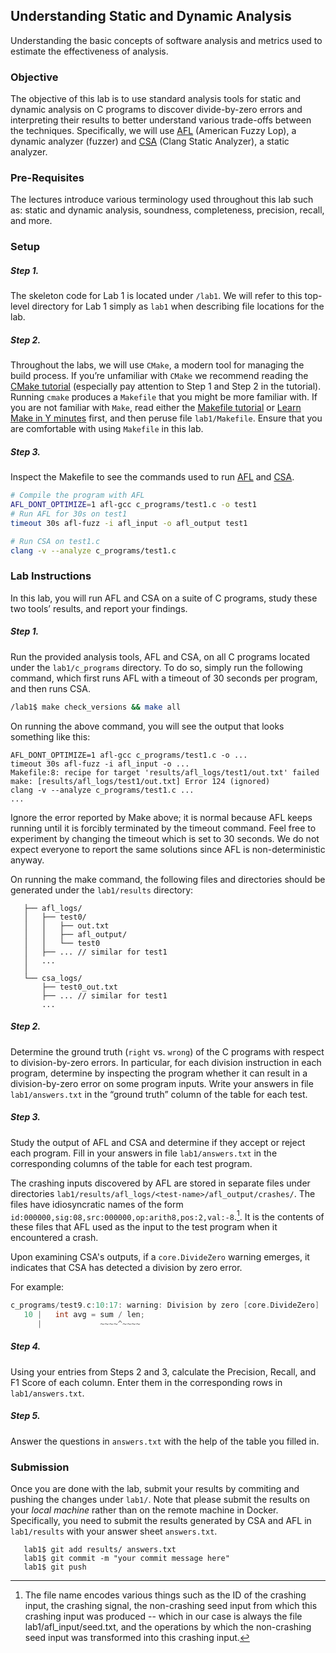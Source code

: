 ## Understanding Static and Dynamic Analysis

Understanding the basic concepts of software analysis and metrics used to estimate the effectiveness of analysis.

### Objective

The objective of this lab is to use standard analysis tools for static and
dynamic analysis on C programs to discover divide-by-zero errors and interpreting
their results to better understand various trade-offs between the techniques.
Specifically, we will use <a href="https://github.com/google/AFL">AFL</a> (American Fuzzy Lop), a dynamic analyzer (fuzzer) and <a href="https://clang-analyzer.llvm.org/">CSA</a> (Clang Static Analyzer), a static analyzer.

### Pre-Requisites

The lectures introduce various terminology used throughout this lab such as:
static and dynamic analysis, soundness, completeness, precision, recall, and more.

### Setup

##### Step 1.
The skeleton code for Lab 1 is located under `/lab1`.
We will refer to this top-level directory for Lab 1 simply as `lab1`
when describing file locations for the lab.


##### Step 2.
Throughout the labs, we will use `CMake`, a modern tool for
managing the build process.
If you’re unfamiliar with `CMake` we recommend reading the
[CMake tutorial][cmake-tutorial]
(especially pay attention to Step 1 and Step 2 in the tutorial).
Running `cmake` produces a `Makefile` that you might be more familiar with.
If you are not familiar with `Make`, read either the
[Makefile tutorial][makefile-tutorial]
or [Learn Make in Y minutes][learn-make-in-y-minutes] first,
and then peruse file `lab1/Makefile`.
Ensure that you are comfortable with using `Makefile` in this lab.

##### Step 3.

Inspect the Makefile to see the commands used to run <a href="https://github.com/google/AFL">AFL</a> and <a href="https://clang-analyzer.llvm.org/">CSA</a>.

```sh
# Compile the program with AFL
AFL_DONT_OPTIMIZE=1 afl-gcc c_programs/test1.c -o test1
# Run AFL for 30s on test1
timeout 30s afl-fuzz -i afl_input -o afl_output test1

# Run CSA on test1.c
clang -v --analyze c_programs/test1.c
```

### Lab Instructions

In this lab, you will run AFL and CSA on a suite of C programs,
study these two tools’ results, and report your findings.

##### Step 1.

Run the provided analysis tools, AFL and CSA, on all C programs
located under the `lab1/c_programs` directory.
To do so, simply run the following command,
which first runs AFL with a timeout of 30 seconds per program,
and then runs CSA.

```sh
/lab1$ make check_versions && make all
```

On running the above command, you will see the output that looks
something like this:

```
AFL_DONT_OPTIMIZE=1 afl-gcc c_programs/test1.c -o ...
timeout 30s afl-fuzz -i afl_input -o ...
Makefile:8: recipe for target 'results/afl_logs/test1/out.txt' failed
make: [results/afl_logs/test1/out.txt] Error 124 (ignored)
clang -v --analyze c_programs/test1.c ...
...
```

Ignore the error reported by Make above; it is normal because
AFL keeps running until it is forcibly terminated by the timeout command.
Feel free to experiment by changing the timeout which is set to 30 seconds.
We do not expect everyone to report the same solutions since
AFL is non-deterministic anyway.

On running the make command, the following files and directories should be generated
under the `lab1/results` directory:

```
   ├── afl_logs/
   │   ├── test0/
   │   │   ├── out.txt
   │   │   ├── afl_output/
   │   │   └── test0
   │   ├── ... // similar for test1
   │   ...
   │
   └── csa_logs/
       ├── test0_out.txt
       ├── ... // similar for test1
       ...
```

##### Step 2.

Determine the ground truth (`right` vs. `wrong`) of the C programs with respect to
division-by-zero errors.
In particular, for each division instruction in each program, determine by
inspecting the program whether it can result in a division-by-zero error on
some program inputs.
Write your answers in file `lab1/answers.txt` in the “ground truth” column
of the table for each test.

##### Step 3.

Study the output of AFL and CSA and determine if they accept or reject each program.
Fill in your answers in file `lab1/answers.txt` in the corresponding columns of
the table for each test program.

The crashing inputs discovered by AFL are stored in separate files under
directories `lab1/results/afl_logs/<test-name>/afl_output/crashes/`.
The files have idiosyncratic names of the form
`id:000000,sig:08,src:000000,op:arith8,pos:2,val:-8`.[^1].
It is the contents of these files that AFL used as the input
to the test program when it encountered a crash.

Upon examining CSA's outputs, if a `core.DivideZero` warning emerges, it indicates that CSA has detected a division by zero error. 

For example:

```c
c_programs/test9.c:10:17: warning: Division by zero [core.DivideZero]
   10 |   int avg = sum / len;
      |             ~~~~^~~~~
```

##### Step 4.

Using your entries from Steps 2 and 3, calculate the
Precision, Recall, and F1 Score of each column.
Enter them in the corresponding rows in `lab1/answers.txt`.

##### Step 5.

Answer the questions in `answers.txt` with the help of the table you filled in.

### Submission

Once you are done with the lab, submit your results by commiting and pushing the changes under `lab1/`. 
Note that please submit the results on your *local machine* rather than on the remote machine in Docker.
Specifically, you need to submit the results generated by CSA and AFL in `lab1/results` with your answer sheet `answers.txt`.

```
   lab1$ git add results/ answers.txt
   lab1$ git commit -m "your commit message here"
   lab1$ git push
```

[^1]: The file name encodes various things such as the ID of the crashing input, the crashing signal, the non-crashing seed input from which this crashing input was produced -- which in our case is always the file lab1/afl_input/seed.txt, and the operations by which the non-crashing seed input was transformed into this crashing input.

[cmake-tutorial]: https://cmake.org/cmake/help/latest/guide/tutorial/index.html
[makefile-tutorial]: https://www.gnu.org/software/make/manual/html_node/Simple-Makefile.html
[learn-make-in-y-minutes]: https://learnxinyminutes.com/docs/make
